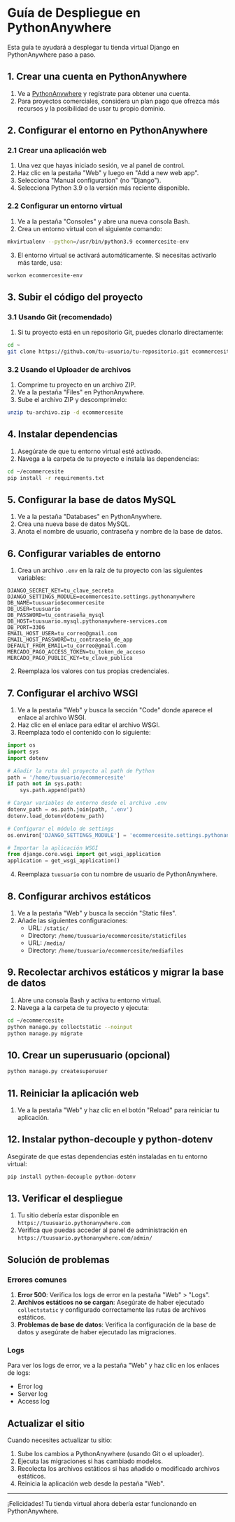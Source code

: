 # Guía de Despliegue en PythonAnywhere

Esta guía te ayudará a desplegar tu tienda virtual Django en PythonAnywhere paso a paso.

## 1. Crear una cuenta en PythonAnywhere

1. Ve a [PythonAnywhere](https://www.pythonanywhere.com/) y regístrate para obtener una cuenta.
2. Para proyectos comerciales, considera un plan pago que ofrezca más recursos y la posibilidad de usar tu propio dominio.

## 2. Configurar el entorno en PythonAnywhere

### 2.1 Crear una aplicación web

1. Una vez que hayas iniciado sesión, ve al panel de control.
2. Haz clic en la pestaña "Web" y luego en "Add a new web app".
3. Selecciona "Manual configuration" (no "Django").
4. Selecciona Python 3.9 o la versión más reciente disponible.

### 2.2 Configurar un entorno virtual

1. Ve a la pestaña "Consoles" y abre una nueva consola Bash.
2. Crea un entorno virtual con el siguiente comando:

```bash
mkvirtualenv --python=/usr/bin/python3.9 ecommercesite-env
```

3. El entorno virtual se activará automáticamente. Si necesitas activarlo más tarde, usa:

```bash
workon ecommercesite-env
```

## 3. Subir el código del proyecto

### 3.1 Usando Git (recomendado)

1. Si tu proyecto está en un repositorio Git, puedes clonarlo directamente:

```bash
cd ~
git clone https://github.com/tu-usuario/tu-repositorio.git ecommercesite
```

### 3.2 Usando el Uploader de archivos

1. Comprime tu proyecto en un archivo ZIP.
2. Ve a la pestaña "Files" en PythonAnywhere.
3. Sube el archivo ZIP y descomprímelo:

```bash
unzip tu-archivo.zip -d ecommercesite
```

## 4. Instalar dependencias

1. Asegúrate de que tu entorno virtual esté activado.
2. Navega a la carpeta de tu proyecto e instala las dependencias:

```bash
cd ~/ecommercesite
pip install -r requirements.txt
```

## 5. Configurar la base de datos MySQL

1. Ve a la pestaña "Databases" en PythonAnywhere.
2. Crea una nueva base de datos MySQL.
3. Anota el nombre de usuario, contraseña y nombre de la base de datos.

## 6. Configurar variables de entorno

1. Crea un archivo `.env` en la raíz de tu proyecto con las siguientes variables:

```
DJANGO_SECRET_KEY=tu_clave_secreta
DJANGO_SETTINGS_MODULE=ecommercesite.settings.pythonanywhere
DB_NAME=tuusuario$ecommercesite
DB_USER=tuusuario
DB_PASSWORD=tu_contraseña_mysql
DB_HOST=tuusuario.mysql.pythonanywhere-services.com
DB_PORT=3306
EMAIL_HOST_USER=tu_correo@gmail.com
EMAIL_HOST_PASSWORD=tu_contraseña_de_app
DEFAULT_FROM_EMAIL=tu_correo@gmail.com
MERCADO_PAGO_ACCESS_TOKEN=tu_token_de_acceso
MERCADO_PAGO_PUBLIC_KEY=tu_clave_publica
```

2. Reemplaza los valores con tus propias credenciales.

## 7. Configurar el archivo WSGI

1. Ve a la pestaña "Web" y busca la sección "Code" donde aparece el enlace al archivo WSGI.
2. Haz clic en el enlace para editar el archivo WSGI.
3. Reemplaza todo el contenido con lo siguiente:

```python
import os
import sys
import dotenv

# Añadir la ruta del proyecto al path de Python
path = '/home/tuusuario/ecommercesite'
if path not in sys.path:
    sys.path.append(path)

# Cargar variables de entorno desde el archivo .env
dotenv_path = os.path.join(path, '.env')
dotenv.load_dotenv(dotenv_path)

# Configurar el módulo de settings
os.environ['DJANGO_SETTINGS_MODULE'] = 'ecommercesite.settings.pythonanywhere'

# Importar la aplicación WSGI
from django.core.wsgi import get_wsgi_application
application = get_wsgi_application()
```

4. Reemplaza `tuusuario` con tu nombre de usuario de PythonAnywhere.

## 8. Configurar archivos estáticos

1. Ve a la pestaña "Web" y busca la sección "Static files".
2. Añade las siguientes configuraciones:
   - URL: `/static/`
   - Directory: `/home/tuusuario/ecommercesite/staticfiles`
   - URL: `/media/`
   - Directory: `/home/tuusuario/ecommercesite/mediafiles`

## 9. Recolectar archivos estáticos y migrar la base de datos

1. Abre una consola Bash y activa tu entorno virtual.
2. Navega a la carpeta de tu proyecto y ejecuta:

```bash
cd ~/ecommercesite
python manage.py collectstatic --noinput
python manage.py migrate
```

## 10. Crear un superusuario (opcional)

```bash
python manage.py createsuperuser
```

## 11. Reiniciar la aplicación web

1. Ve a la pestaña "Web" y haz clic en el botón "Reload" para reiniciar tu aplicación.

## 12. Instalar python-decouple y python-dotenv

Asegúrate de que estas dependencias estén instaladas en tu entorno virtual:

```bash
pip install python-decouple python-dotenv
```

## 13. Verificar el despliegue

1. Tu sitio debería estar disponible en `https://tuusuario.pythonanywhere.com`
2. Verifica que puedas acceder al panel de administración en `https://tuusuario.pythonanywhere.com/admin/`

## Solución de problemas

### Errores comunes

1. **Error 500**: Verifica los logs de error en la pestaña "Web" > "Logs".
2. **Archivos estáticos no se cargan**: Asegúrate de haber ejecutado `collectstatic` y configurado correctamente las rutas de archivos estáticos.
3. **Problemas de base de datos**: Verifica la configuración de la base de datos y asegúrate de haber ejecutado las migraciones.

### Logs

Para ver los logs de error, ve a la pestaña "Web" y haz clic en los enlaces de logs:
- Error log
- Server log
- Access log

## Actualizar el sitio

Cuando necesites actualizar tu sitio:

1. Sube los cambios a PythonAnywhere (usando Git o el uploader).
2. Ejecuta las migraciones si has cambiado modelos.
3. Recolecta los archivos estáticos si has añadido o modificado archivos estáticos.
4. Reinicia la aplicación web desde la pestaña "Web".

---

¡Felicidades! Tu tienda virtual ahora debería estar funcionando en PythonAnywhere.
